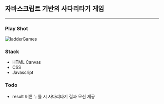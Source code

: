 ## 자바스크립트 기반의 사다리타기 게임
- - - 
### Play Shot
![ladderGames](https://user-images.githubusercontent.com/46988995/95010733-a6373980-0666-11eb-92b6-c43e2fb0930c.gif)


### Stack
+ HTML Canvas
+ CSS
+ Javascript

### Todo
+ result 버튼 누를 시 사다리타기 결과 모션 제공